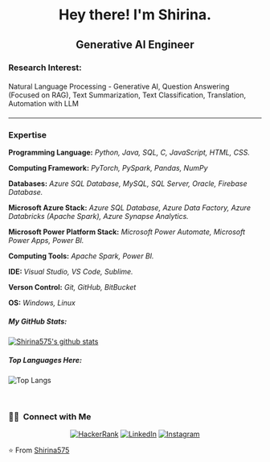 <h1 align="Center"> Hey there! I'm Shirina.</h1>
<h2 align="Center">Generative AI Engineer</h2>
<p align="Center"><h3>Research Interest: </h3> <h4></h4>Natural Language Processing - Generative AI, Question Answering (Focused on RAG), Text Summarization, Text Classification, Translation, Automation with LLM<h4></h4></p>

---
<h3>Expertise</h3>
<p><b>Programming Language:</b> <i>Python, Java, SQL, C, JavaScript, HTML, CSS.</i></p>
<p><b>Computing Framework:</b> <i>PyTorch, PySpark, Pandas, NumPy</i></p>
<p><b>Databases:</b> <i>Azure SQL Database, MySQL, SQL Server, Oracle, Firebase Database.</i></p>
<p><b>Microsoft Azure Stack:</b> <i>Azure SQL Database, Azure Data Factory, Azure Databricks (Apache Spark), Azure Synapse Analytics.</i></p>
<p><b>Microsoft Power Platform Stack:</b> <i>Microsoft Power Automate, Microsoft Power Apps, Power BI.</i></p>
<p><b>Computing Tools:</b> <i>Apache Spark, Power BI.</i></p>
<p><b>IDE: </b> <i>Visual Studio, VS Code, Sublime.</i></p>
<p><b>Verson Control:</b> <i>Git, GitHub, BitBucket</i></p>
<p><b>OS:</b> <i>Windows, Linux</i></p>

##### My GitHub Stats:

[![Shirina575's github stats](https://github-readme-stats.vercel.app/api?username=Shirina575&count_private=true&show_icons=True)](https://github.com/anuraghazra/github-readme-stats)


##### Top Languages Here:

![Top Langs](https://github-readme-stats.vercel.app/api/top-langs/?username=Shirina575&layout=compact&count_private=true&show_icons=True)



<br/>

<h3> 🤝🏻 &nbsp;Connect with Me </h3>

<p align="center">
<a href="https://www.hackerrank.com/shirina_ete38"><img alt="HackerRank" src="https://img.shields.io/badge/HackerRank-shirina_ete38-37FD12?style=flat-square"></a>
<a href="https://www.linkedin.com/in/mstshirinakhatun/"><img alt="LinkedIn" src="https://img.shields.io/badge/LinkedIn-Mst%20Shirina%20Khatun-blue?style=flat-square&logo=linkedin"></a>
<a href="https://www.instagram.com/scorpion_shirina/"><img alt="Instagram" src="https://img.shields.io/badge/Instagram-scorpion_shirina-blue?style=flat-square&logo=instagram"></a>
</p>

⭐️ From [Shirina575](https://github.com/Shirina575)

